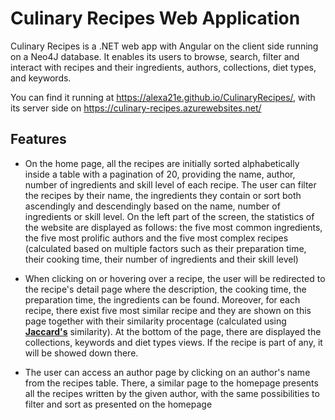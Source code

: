 
# Culinary Recipes Web Application

Culinary Recipes is a .NET web app with Angular on the client side running on a Neo4J database. It enables its users to browse, search, filter and interact with recipes and their ingredients, authors, collections, diet types, and keywords.

You can find it running at https://alexa21e.github.io/CulinaryRecipes/, with its server side on https://culinary-recipes.azurewebsites.net/ 





## Features

- On the home page, all the recipes are initially sorted alphabetically inside a table with a pagination of 20, providing the name, author, number of ingredients and skill level of each recipe. The user can filter the recipes by their name, the ingredients they contain or sort both ascendingly and descendingly based on the name, number of ingredients or skill level. On the left part of the screen, the statistics of the website are displayed as follows: the five most common ingredients, the five most prolific authors and the five most complex recipes (calculated based on multiple factors such as their preparation time, their cooking time, their number of ingredients and their skill level)

- When clicking on or hovering over a recipe, the user will be redirected to the recipe's detail page where the description, the cooking time, the preparation time, the ingredients can be found. Moreover, for each recipe, there exist five most similar recipe and they are shown on this page together with their similarity procentage (calculated using [**Jaccard's**](https://medium.com/@mayurdhvajsinhjadeja/jaccard-similarity-34e2c15fb524)  similarity). At the bottom of the page, there are displayed the collections, keywords and diet types views. If the recipe is part of any, it will be showed down there.

- The user can access an author page by clicking on an author's name from the recipes table. There, a similar page to the homepage presents all the recipes written by the given author, with the same possibilities to filter and sort as presented on the homepage


